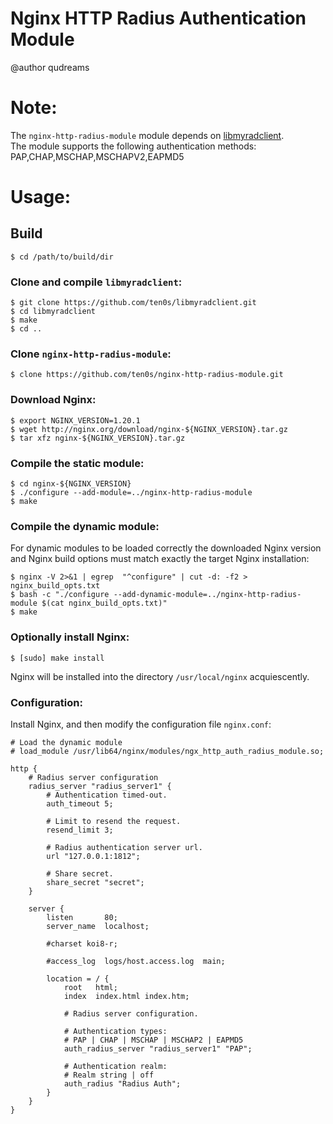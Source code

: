# Nginx HTTP Radius Authentication Module

@author qudreams

# Note:

The `nginx-http-radius-module` module depends on [libmyradclient](https://github.com/ten0s/libmyradclient).<br>
The module supports the following authentication methods: PAP,CHAP,MSCHAP,MSCHAPV2,EAPMD5

# Usage:

## Build

```
$ cd /path/to/build/dir
```

### Clone and compile `libmyradclient`:

```
$ git clone https://github.com/ten0s/libmyradclient.git
$ cd libmyradclient
$ make
$ cd ..
```

### Clone `nginx-http-radius-module`:

```
$ clone https://github.com/ten0s/nginx-http-radius-module.git
```

### Download Nginx:

```
$ export NGINX_VERSION=1.20.1
$ wget http://nginx.org/download/nginx-${NGINX_VERSION}.tar.gz
$ tar xfz nginx-${NGINX_VERSION}.tar.gz
```

### Compile the static module:

```
$ cd nginx-${NGINX_VERSION}
$ ./configure --add-module=../nginx-http-radius-module
$ make
```

### Compile the dynamic module:

For dynamic modules to be loaded correctly the downloaded Nginx version and
Nginx build options must match exactly the target Nginx installation:

```
$ nginx -V 2>&1 | egrep  "^configure" | cut -d: -f2 > nginx_build_opts.txt
$ bash -c "./configure --add-dynamic-module=../nginx-http-radius-module $(cat nginx_build_opts.txt)"
$ make
```

### Optionally install Nginx:

```
$ [sudo] make install
```

Nginx will be installed into the directory `/usr/local/nginx` acquiescently.

### Configuration:

Install Nginx, and then modify the configuration file `nginx.conf`:

```
# Load the dynamic module
# load_module /usr/lib64/nginx/modules/ngx_http_auth_radius_module.so;

http {
    # Radius server configuration
    radius_server "radius_server1" {
        # Authentication timed-out.
        auth_timeout 5;

        # Limit to resend the request.
        resend_limit 3;

        # Radius authentication server url.
        url "127.0.0.1:1812";

        # Share secret.
        share_secret "secret";
    }

    server {
        listen       80;
        server_name  localhost;

        #charset koi8-r;

        #access_log  logs/host.access.log  main;

        location = / {
            root   html;
            index  index.html index.htm;

            # Radius server configuration.

            # Authentication types:
            # PAP | CHAP | MSCHAP | MSCHAP2 | EAPMD5
            auth_radius_server "radius_server1" "PAP";

            # Authentication realm:
            # Realm string | off
            auth_radius "Radius Auth";
        }
    }
}
```
